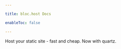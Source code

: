 ```yaml
---

title: bloc.host Docs

enableToc: false

---
```


  

Host your static site - fast and cheap. Now with quartz.